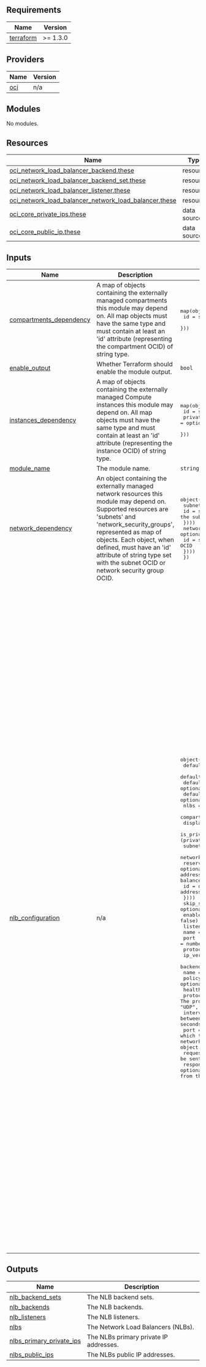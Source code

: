 ## Requirements

| Name | Version |
|------|---------|
| <a name="requirement_terraform"></a> [terraform](#requirement\_terraform) | >= 1.3.0 |

## Providers

| Name | Version |
|------|---------|
| <a name="provider_oci"></a> [oci](#provider\_oci) | n/a |

## Modules

No modules.

## Resources

| Name | Type |
|------|------|
| [oci_network_load_balancer_backend.these](https://registry.terraform.io/providers/oracle/oci/latest/docs/resources/network_load_balancer_backend) | resource |
| [oci_network_load_balancer_backend_set.these](https://registry.terraform.io/providers/oracle/oci/latest/docs/resources/network_load_balancer_backend_set) | resource |
| [oci_network_load_balancer_listener.these](https://registry.terraform.io/providers/oracle/oci/latest/docs/resources/network_load_balancer_listener) | resource |
| [oci_network_load_balancer_network_load_balancer.these](https://registry.terraform.io/providers/oracle/oci/latest/docs/resources/network_load_balancer_network_load_balancer) | resource |
| [oci_core_private_ips.these](https://registry.terraform.io/providers/oracle/oci/latest/docs/data-sources/core_private_ips) | data source |
| [oci_core_public_ip.these](https://registry.terraform.io/providers/oracle/oci/latest/docs/data-sources/core_public_ip) | data source |

## Inputs

| Name | Description | Type | Default | Required |
|------|-------------|------|---------|:--------:|
| <a name="input_compartments_dependency"></a> [compartments\_dependency](#input\_compartments\_dependency) | A map of objects containing the externally managed compartments this module may depend on. All map objects must have the same type and must contain at least an 'id' attribute (representing the compartment OCID) of string type. | <pre>map(object({<br>    id = string # the compartment OCID<br>  }))</pre> | `null` | no |
| <a name="input_enable_output"></a> [enable\_output](#input\_enable\_output) | Whether Terraform should enable the module output. | `bool` | `true` | no |
| <a name="input_instances_dependency"></a> [instances\_dependency](#input\_instances\_dependency) | A map of objects containing the externally managed Compute instances this module may depend on. All map objects must have the same type and must contain at least an 'id' attribute (representing the instance OCID) of string type. | <pre>map(object({<br>    id = string # the instance OCID<br>    private_ip = optional(string) # the instance or VNIC private IP address<br>  }))</pre> | `null` | no |
| <a name="input_module_name"></a> [module\_name](#input\_module\_name) | The module name. | `string` | `"network-load-balancer"` | no |
| <a name="input_network_dependency"></a> [network\_dependency](#input\_network\_dependency) | An object containing the externally managed network resources this module may depend on. Supported resources are 'subnets' and 'network\_security\_groups', represented as map of objects. Each object, when defined, must have an 'id' attribute of string type set with the subnet OCID or network security group OCID. | <pre>object({<br>    subnets = optional(map(object({<br>      id = string # the subnet OCID<br>    })))<br>    network_security_groups = optional(map(object({<br>      id = string # the network security group OCID<br>    })))<br>  })</pre> | `null` | no |
| <a name="input_nlb_configuration"></a> [nlb\_configuration](#input\_nlb\_configuration) | n/a | <pre>object({<br>    default_compartment_id  = optional(string)<br>    default_subnet_id       = optional(string)<br>    default_defined_tags    = optional(map(string))<br>    default_freeform_tags   = optional(map(string))<br>    nlbs = optional(map(object({<br>      compartment_id = optional(string)<br>      display_name   = string<br>      is_private     = bool # Whether the NLB has a virtual cloud network-local (private) IP address.<br>      subnet_id      = optional(string)<br>      network_security_group_ids = optional(list(string))<br>      reserved_ips = optional(list(object({ # List of objects representing a reserved IP address to be attached or that is already attached to a network load balancer. <br>        id = optional(string) # OCID of the reserved public IP address created with the VCN.<br>      })))<br>      skip_source_dest_check = optional(bool, true)<br>      enable_symmetric_hashing = optional(bool, false)<br>      listeners = map(object({<br>        name         = optional(string)<br>        port         = number<br>        protocol     = string<br>        ip_version   = optional(string)<br>        backend_set  = object({<br>          name       = string<br>          policy     = optional(string)<br>          health_checker = object({<br>            protocol = string # The protocol the health check must use. Valid values: "HTTP", "HTTPS", "UDP", "TCP".<br>            interval_in_millis = optional(number) # The interval between health checks, in milliseconds. The default value is 10000 (10 seconds)<br>            port = optional(number) # The backend server port against which to run the health check. If the port is not specified, then the network load balancer uses the port information from the Backend object.<br>            request_data = optional(string) # Base64 encoded pattern to be sent as UDP or TCP health check probe.<br>            response_body_regex = optional(string) # A regular expression for parsing the response body from the backend server. Example: ^((?!false).|\s)*$<br>            response_data = optional(string) # Base64 encoded pattern to be validated as UDP or TCP health check probe response.<br>            retries = optional(number) # The number of retries to attempt before a backend server is considered "unhealthy". This number also applies when recovering a server to the "healthy" state. The default value is 3.<br>            return_code = optional(number) # The status code a healthy backend server should return. If you configure the health check policy to use the HTTP protocol, then you can use common HTTP status codes such as "200".<br>            timeout_in_millis = optional(number) # The maximum time, in milliseconds, to wait for a reply to a health check. A health check is successful only if a reply returns within this timeout period. The default value is 3000 (3 seconds)<br>            url_path = optional(string) # The path against which to run the health check. Default is "/" Example: "/healthcheck"<br>          })<br>          ip_version = optional(string)<br>          is_preserve_source = optional(bool)<br>          backends = map(object({<br>            name       = string<br>            port       = number<br>            weight     = optional(number)<br>            ip_address = optional(string)<br>            is_backup  = optional(bool)<br>            is_drain   = optional(bool)<br>            is_offline = optional(bool)<br>            target_id  = optional(string) # The IP OCID/Instance OCID associated with the backend server<br>          }))<br>        })<br>      }))<br>      defined_tags = optional(map(string))<br>      freeform_tags = optional(map(string))<br>      security = optional(object({<br>        zpr_attributes = optional(list(object({<br>          namespace = optional(string,"oracle-zpr")<br>          attr_name = string<br>          attr_value = string<br>          mode = optional(string,"enforce")<br>          })))<br>      }))<br>    })))<br>  })</pre> | n/a | yes |

## Outputs

| Name | Description |
|------|-------------|
| <a name="output_nlb_backend_sets"></a> [nlb\_backend\_sets](#output\_nlb\_backend\_sets) | The NLB backend sets. |
| <a name="output_nlb_backends"></a> [nlb\_backends](#output\_nlb\_backends) | The NLB backends. |
| <a name="output_nlb_listeners"></a> [nlb\_listeners](#output\_nlb\_listeners) | The NLB listeners. |
| <a name="output_nlbs"></a> [nlbs](#output\_nlbs) | The Network Load Balancers (NLBs). |
| <a name="output_nlbs_primary_private_ips"></a> [nlbs\_primary\_private\_ips](#output\_nlbs\_primary\_private\_ips) | The NLBs primary private IP addresses. |
| <a name="output_nlbs_public_ips"></a> [nlbs\_public\_ips](#output\_nlbs\_public\_ips) | The NLBs public IP addresses. |
